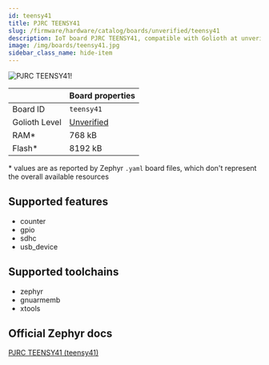 ```yaml
---
id: teensy41
title: PJRC TEENSY41
slug: /firmware/hardware/catalog/boards/unverified/teensy41
description: IoT board PJRC TEENSY41, compatible with Golioth at unverified level.
image: /img/boards/teensy41.jpg
sidebar_class_name: hide-item
---
```


[//]: # (This is an auto-generated file, do not edit! Changes to it will be lost upon re-generation)

![PJRC TEENSY41!](/img/boards/teensy41.jpg "PJRC TEENSY41")

|                | Board properties     |
| -------------  | -------------------- |
| Board ID       | `teensy41` |
| Golioth Level  | [Unverified](/firmware/hardware#unverified-boards) |
| RAM*           | 768 kB |
| Flash*         | 8192 kB |

\* values are as reported by Zephyr `.yaml` board files, which don't represent the overall available resources



## Supported features

* counter
* gpio
* sdhc
* usb_device

## Supported toolchains

* zephyr
* gnuarmemb
* xtools

## Official Zephyr docs

[PJRC TEENSY41 (teensy41)](https://docs.zephyrproject.org/latest/boards/pjrc/teensy4/doc/index.html)
